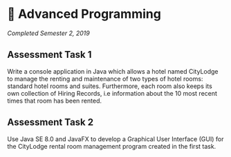 # 🏨 Advanced Programming

_Completed Semester 2, 2019_

## Assessment Task 1

Write a console application in Java which allows a hotel named CityLodge to manage the renting and maintenance of two types of hotel rooms: standard hotel rooms and suites. Furthermore, each room also keeps its own collection of Hiring Records, i.e information about the 10 most recent times that room has been rented.

## Assessment Task 2

Use Java SE 8.0 and JavaFX to develop a Graphical User Interface (GUI) for the CityLodge rental room management program created in the first task.

